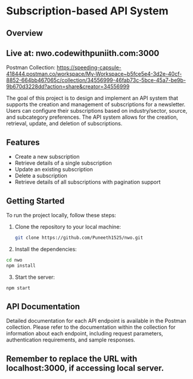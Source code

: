 # Subscription-based API System

## Overview

## Live at: nwo.codewithpuniith.com:3000
Postman Collection: https://speeding-capsule-418444.postman.co/workspace/My-Workspace~b5fce5e4-3d2e-40cf-8852-664bb467065c/collection/34556999-46fab73c-5bce-45a7-be9b-9b670d3228dd?action=share&creator=34556999

The goal of this project is to design and implement an API system that supports the creation and management of subscriptions for a newsletter. Users can configure their subscriptions based on industry/sector, source, and subcategory preferences. The API system allows for the creation, retrieval, update, and deletion of subscriptions.

## Features

- Create a new subscription
- Retrieve details of a single subscription
- Update an existing subscription
- Delete a subscription
- Retrieve details of all subscriptions with pagination support

## Getting Started

To run the project locally, follow these steps:

1. Clone the repository to your local machine:

   ```bash
   git clone https://github.com/Puneeth1525/nwo.git

2. Install the dependencies:
  ```bash
  cd nwo
  npm install
```
3. Start the server:
```bash
npm start
```

## API Documentation
Detailed documentation for each API endpoint is available in the Postman collection. 
Please refer to the documentation within the collection for information about each endpoint, including request parameters, authentication requirements, and sample responses.

## Remember to replace the URL with localhost:3000, if accessing local server.

